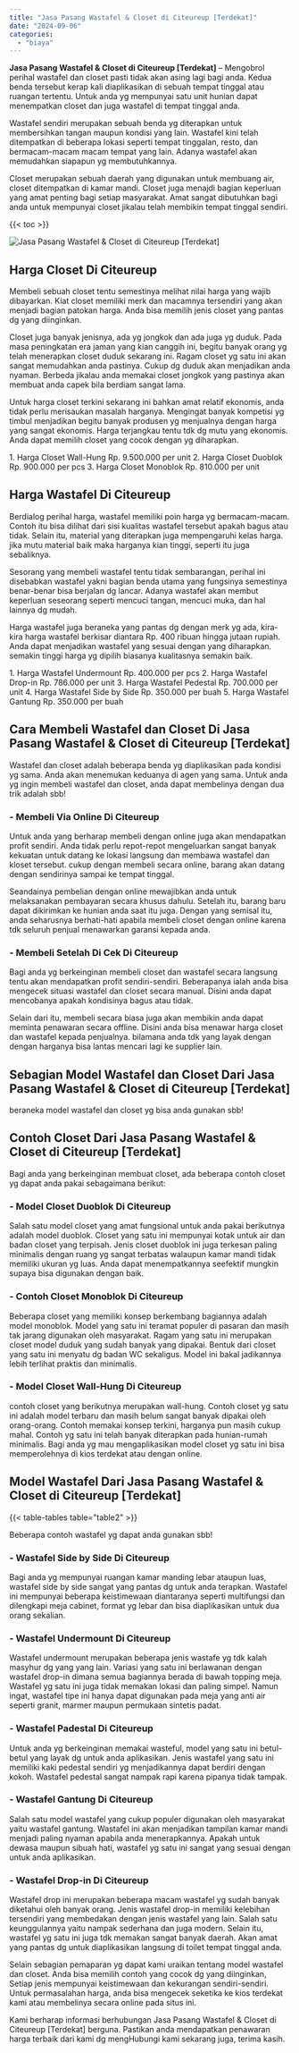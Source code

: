 ```yaml
---
title: "Jasa Pasang Wastafel & Closet di Citeureup [Terdekat]"
date: "2024-09-06"
categories: 
  - "biaya"
---
```


**Jasa Pasang Wastafel & Closet di Citeureup \[Terdekat\]** – Mengobrol perihal wastafel dan closet pasti tidak akan asing lagi bagi anda. Kedua benda tersebut kerap kali diaplikasikan di sebuah tempat tinggal atau ruangan tertentu. Untuk anda yg mempunyai satu unit hunian dapat menempatkan closet dan juga wastafel di tempat tinggal anda.

Wastafel sendiri merupakan sebuah benda yg diterapkan untuk membersihkan tangan maupun kondisi yang lain. Wastafel kini telah ditempatkan di beberapa lokasi seperti tempat tinggalan, resto, dan bermacam-macam macam tempat yang lain. Adanya wastafel akan memudahkan siapapun yg membutuhkannya.

Closet merupakan sebuah daerah yang digunakan untuk membuang air, closet ditempatkan di kamar mandi. Closet juga menajdi bagian keperluan yang amat penting bagi setiap masyarakat. Amat sangat dibutuhkan bagi anda untuk mempunyai closet jikalau telah membikin tempat tinggal sendiri.

{{< toc >}}

![Jasa Pasang Wastafel & Closet di Citeureup [Terdekat]](/images/wastafel-closet-murah47.png)

## Harga Closet Di Citeureup

Membeli sebuah closet tentu semestinya melihat nilai harga yang wajib dibayarkan. Kiat closet memiliki merk dan macamnya tersendiri yang akan menjadi bagian patokan harga. Anda bisa memilih jenis closet yang pantas dg yang diinginkan.

Closet juga banyak jenisnya, ada yg jongkok dan ada juga yg duduk. Pada masa peningkatan era jaman yang kian canggih ini, begitu banyak orang yg telah menerapkan closet duduk sekarang ini. Ragam closet yg satu ini akan sangat memudahkan anda pastinya. Cukup dg duduk akan menjadikan anda nyaman. Berbeda jikalau anda memakai closet jongkok yang pastinya akan membuat anda capek bila berdiam sangat lama.

Untuk harga closet terkini sekarang ini bahkan amat relatif ekonomis, anda tidak perlu merisaukan masalah harganya. Mengingat banyak kompetisi yg timbul menjadikan begitu banyak produsen yg menjualnya dengan harga yang sangat ekonomis. Harga terjangkau tentu tdk dg mutu yang ekonomis. Anda dapat memilih closet yang cocok dengan yg diharapkan.

1\. Harga Closet Wall-Hung Rp. 9.500.000 per unit 2. Harga Closet Duoblok Rp. 900.000 per pcs 3. Harga Closet Monoblok Rp. 810.000 per unit

## Harga Wastafel Di Citeureup

Berdialog perihal harga, wastafel memiliki poin harga yg bermacam-macam. Contoh itu bisa dilihat dari sisi kualitas wastafel tersebut apakah bagus atau tidak. Selain itu, material yang diterapkan juga mempengaruhi kelas harga. jika mutu material baik maka harganya kian tinggi, seperti itu juga sebaliknya.

Sesorang yang membeli wastafel tentu tidak sembarangan, perihal ini disebabkan wastafel yakni bagian benda utama yang fungsinya semestinya benar-benar bisa berjalan dg lancar. Adanya wastafel akan membut keperluan seseorang seperti mencuci tangan, mencuci muka, dan hal lainnya dg mudah.

Harga wastafel juga beraneka yang pantas dg dengan merk yg ada, kira-kira harga wastafel berkisar diantara Rp. 400 ribuan hingga jutaan rupiah. Anda dapat menjadikan wastafel yang sesuai dengan yang diharapkan. semakin tinggi harga yg dipilih biasanya kualitasnya semakin baik.

1\. Harga Wastafel Undermount Rp. 400.000 per pcs 2. Harga Wastafel Drop-in Rp. 786.000 per unit 3. Harga Wastafel Pedestal Rp. 700.000 per unit 4. Harga Wastafel Side by Side Rp. 350.000 per buah 5. Harga Wastafel Gantung Rp. 350.000 per buah

## Cara Membeli Wastafel dan Closet Di Jasa Pasang Wastafel & Closet di Citeureup \[Terdekat\]

Wastafel dan closet adalah beberapa benda yg diaplikasikan pada kondisi yg sama. Anda akan menemukan keduanya di agen yang sama. Untuk anda yg ingin membeli wastafel dan closet, anda dapat membelinya dengan dua trik adalah sbb!

### \- Membeli Via Online Di Citeureup

Untuk anda yang berharap membeli dengan online juga akan mendapatkan profit sendiri. Anda tidak perlu repot-repot mengeluarkan sangat banyak kekuatan untuk datang ke lokasi langsung dan membawa wastafel dan kloset tersebut. cukup dengan membeli secara online, barang akan datang dengan sendirinya sampai ke tempat tinggal.

Seandainya pembelian dengan online mewajibkan anda untuk melaksanakan pembayaran secara khusus dahulu. Setelah itu, barang baru dapat dikirimkan ke hunian anda saat itu juga. Dengan yang semisal itu, anda seharusnya berhati-hati apabila membeli closet dengan online karena tdk seluruh penjual menawarkan garansi kepada anda.

### \- Membeli Setelah Di Cek Di Citeureup

Bagi anda yg berkeinginan membeli closet dan wastafel secara langsung tentu akan mendapatkan profit sendiri-sendiri. Beberapanya ialah anda bisa mengecek situasi wastafel dan closet secara manual. Disini anda dapat mencobanya apakah kondisinya bagus atau tidak.

Selain dari itu, membeli secara biasa juga akan membikin anda dapat meminta penawaran secara offline. Disini anda bisa menawar harga closet dan wastafel kepada penjualnya. bilamana anda tdk yang layak dengan dengan harganya bisa lantas mencari lagi ke supplier lain.

## Sebagian Model Wastafel dan Closet Dari Jasa Pasang Wastafel & Closet di Citeureup \[Terdekat\]

beraneka model wastafel dan closet yg bisa anda gunakan sbb!

## Contoh Closet Dari Jasa Pasang Wastafel & Closet di Citeureup \[Terdekat\]

Bagi anda yang berkeinginan membuat closet, ada beberapa contoh closet yg dapat anda pakai sebagaimana berikut:

### \- Model Closet Duoblok Di Citeureup

Salah satu model closet yang amat fungsional untuk anda pakai berikutnya adalah model duoblok. Closet yang satu ini mempunyai kotak untuk air dan badan closet yang terpisah. Jenis closet duoblok ini juga terkesan paling minimalis dengan ruang yg sangat terbatas walaupun kamar mandi tidak memiliki ukuran yg luas. Anda dapat menempatkannya seefektif mungkin supaya bisa digunakan dengan baik.

### \- Contoh Closet Monoblok Di Citeureup

Beberapa closet yang memiliki konsep berkembang bagiannya adalah model monoblok. Model yang satu ini teramat populer di pasaran dan masih tak jarang digunakan oleh masyarakat. Ragam yang satu ini merupakan closet model duduk yang sudah banyak yang dipakai. Bentuk dari closet yang satu ini menyatu dg badan WC sekaligus. Model ini bakal jadikannya lebih terlihat praktis dan minimalis.

### \- Model Closet Wall-Hung Di Citeureup

contoh closet yang berikutnya merupakan wall-hung. Contoh closet yg satu ini adalah model terbaru dan masih belum sangat banyak dipakai oleh orang-orang. Contoh memakai konsep terkini, harganya pun masih cukup mahal. Contoh yg satu ini telah banyak diterapkan pada hunian-rumah minimalis. Bagi anda yg mau mengaplikasikan model closet yg satu ini bisa memperolehnya di kios terdekat atau dengan online.

## Model Wastafel Dari Jasa Pasang Wastafel & Closet di Citeureup \[Terdekat\]

{{< table-tables table="table2" >}}

Beberapa contoh wastafel yg dapat anda gunakan sbb!

### \- Wastafel Side by Side Di Citeureup

Bagi anda yg mempunyai ruangan kamar manding lebar ataupun luas, wastafel side by side sangat yang pantas dg untuk anda terapkan. Wastafel ini mempunyai beberapa keistimewaan diantaranya seperti multifungsi dan dilengkapi meja cabinet, format yg lebar dan bisa diaplikasikan untuk dua orang sekalian.

### \- Wastafel Undermount Di Citeureup

Wastafel undermount merupakan beberapa jenis wastafe yg tdk kalah masyhur dg yang yang lain. Variasi yang satu ini berlawanan dengan wastafel drop-in dimana semua bagiannya berada di bawah topping meja. Wastafel yg satu ini juga tidak memakan lokasi dan paling simpel. Namun ingat, wastafel tipe ini hanya dapat digunakan pada meja yang anti air seperti granit, marmer maupun permukaan sintetis padat.

### \- Wastafel Padestal Di Citeureup

Untuk anda yg berkeinginan memakai wasteful, model yang satu ini betul-betul yang layak dg untuk anda aplikasikan. Jenis wastafel yang satu ini memiliki kaki pedestal sendiri yg menjadikannya dapat berdiri dengan kokoh. Wastafel pedestal sangat nampak rapi karena pipanya tidak tampak.

### \- Wastafel Gantung Di Citeureup

Salah satu model wastafel yang cukup populer digunakan oleh masyarakat yaitu wastafel gantung. Wastafel ini akan menjadikan tampilan kamar mandi menjadi paling nyaman apabila anda menerapkannya. Apakah untuk dewasa maupun sibuah hati, wastafel yg satu ini sangat yang sesuai dengan untuk anda aplikasikan.

### \- Wastafel Drop-in Di Citeureup

Wastafel drop ini merupakan beberapa macam wastafel yg sudah banyak diketahui oleh banyak orang. Jenis wastafel drop-in memiliki kelebihan tersendiri yang membedakan dengan jenis wastafel yang lain. Salah satu keunggulannya yaitu nampak sederhana dan juga modern. Selain itu, wastafel yg satu ini juga tdk memakan sangat banyak daerah. Akan amat yang pantas dg untuk diaplikasikan langsung di toilet tempat tinggal anda.

Selain sebagian pemaparan yg dapat kami uraikan tentang model wastafel dan closet. Anda bisa memilih contoh yang cocok dg yang diinginkan, Setiap jenis mempunyai keistimewaan dan kekurangan sendiri-sendiri. Untuk permasalahan harga, anda bisa mengecek seketika ke kios terdekat kami atau membelinya secara online pada situs ini.

Kami berharap informasi berhubungan Jasa Pasang Wastafel & Closet di Citeureup \[Terdekat\] berguna. Pastikan anda mendapatkan penawaran harga terbaik dari kami dg mengHubungi kami sekarang juga, terima kasih.
